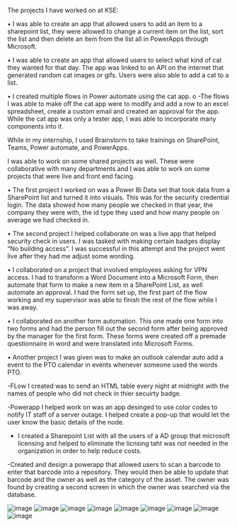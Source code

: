 The projects I have worked on at KSE:

•	I was able to create an app that allowed users to add an item to a sharepoint list, they were allowed to change a current item on the list, sort the list and then delete an item from the list all in PowerApps through Microsoft. 

•	I was able to create an app that allowed users to select what kind of cat they wanted for that day. The app was linked to an API on the internet that generated random cat images or gifs. Users were also able to add a cat to a list. 

•	I created multiple flows in Power automate using the cat app.
o	-The flows I was able to make off the cat app were to modify and add a row to an excel spreadsheet, create a custom email and created an approval for the app. 
While the cat app was only a tester app, I was able to incorporate many components into it.

While in my internship, I used Brainstorm to take trainings on SharePoint, Teams, Power automate, and PowerApps. 

I was able to work on some shared projects as well. These were collaborative with many departments and I was able to work on some projects that were live and front end facing. 

•	The first project I worked on was a Power Bi Data set that took data from a SharePoint list and turned it into visuals. This was for the security credential login. The data showed how many people we checked in that year, the company they were with, the id type they used and how many people on average we had checked in.

•	The second project I helped collaborate on was a live app that helped security check in users. I was tasked with making certain badges display “No building access”. I was successful in this attempt and the project went live after they had me adjust some wording.

•	I collaborated on a project that involved employees asking for VPN access. I had to transform a Word Document into a Microsoft Form, then automate that form to make a new item in a SharePoint List, as well automate an approval. I had the form set up, the first part of the flow working and my supervisor was able to finish the rest of the flow while I was away.

•	I collaborated on another form automation. This one made one form into two forms and had the person fill out the second form after being approved by the manager for the first form. These forms were created off a premade questionnaire in word and were translated into Microsoft Forms. 

•	Another project I was given was to make an outlook calendar auto add a event to the PTO calendar in events whenever someone used the words PTO.

-FLow I created was to send an HTML table every night at midnight with the names of people who did not check in thier secuirty badge. 

-Powerapp I helped work on was an app desinged to use color codes to notify IT staff of a server outage. I helped create a pop-up that would let the user know the basic details of the node. 

- I created a Sharepoint List with all the users of a AD group that microsoft licensing and helped to eliminate the licnsing taht was not needed in the organization in order to help reduce costs. 

-Created and design a powerapp that allowed users to scan a barcode to enter that barcode into a repository. They would then be able to update that barcode and the owner as well as the category of the asset. The owner was found by creating a second screen in which the owner was searched via the database.

![image](https://user-images.githubusercontent.com/109617102/181027189-cbdbb648-886a-4d81-899c-4afb9ccc3265.png)
![image](https://user-images.githubusercontent.com/109617102/181028098-2a2cc281-aa32-4b65-b6a2-c2b93ee727d5.png)
![image](https://user-images.githubusercontent.com/109617102/181028435-0e219e92-2e2f-4665-a2d2-b654e3e3d33d.png)
![image](https://user-images.githubusercontent.com/109617102/181028583-4b21c2be-b13d-4c92-a585-ad7267761a33.png)
![image](https://user-images.githubusercontent.com/109617102/181029090-9e51dfce-8e0a-44ff-9e0b-66f646ac748a.png)
![image](https://user-images.githubusercontent.com/109617102/181030349-3450c605-7307-430c-885c-34a6143de3c1.png)
![image](https://user-images.githubusercontent.com/109617102/181035470-216a9574-c02c-4705-a2ee-0fdcf803312c.png)
![image](https://user-images.githubusercontent.com/109617102/183769098-833e16c8-b81e-4eb4-9e7a-f09e8ccb3247.png)
![image](https://user-images.githubusercontent.com/109617102/183769206-5dd5c3d2-3126-496e-8139-4dce9d78081d.png)



